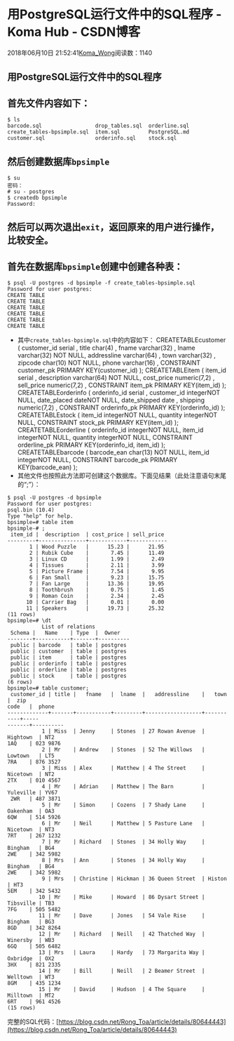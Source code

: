 # 用PostgreSQL运行文件中的SQL程序 - Koma Hub - CSDN博客
2018年06月10日 21:52:41[Koma_Wong](https://me.csdn.net/Rong_Toa)阅读数：1140

## 用PostgreSQL运行文件中的SQL程序
## [](https://github.com/rtoax/SQL/blob/master/PostgreSQL-03-TABLES.md#%E9%A6%96%E5%85%88%E6%96%87%E4%BB%B6%E5%86%85%E5%AE%B9%E5%A6%82%E4%B8%8B)首先文件内容如下：
```
$ ls
barcode.sql                 drop_tables.sql  orderline.sql
create_tables-bpsimple.sql  item.sql         PostgreSQL.md
customer.sql                orderinfo.sql    stock.sql
```
## [](https://github.com/rtoax/SQL/blob/master/PostgreSQL-03-TABLES.md#%E7%84%B6%E5%90%8E%E5%88%9B%E5%BB%BA%E6%95%B0%E6%8D%AE%E5%BA%93bpsimple)然后创建数据库`bpsimple`
```
$ su
密码：
# su - postgres
$ createdb bpsimple
Password:
```
## [](https://github.com/rtoax/SQL/blob/master/PostgreSQL-03-TABLES.md#%E7%84%B6%E5%90%8E%E5%8F%AF%E4%BB%A5%E4%B8%A4%E6%AC%A1%E9%80%80%E5%87%BAexit%E8%BF%94%E5%9B%9E%E5%8E%9F%E6%9D%A5%E7%9A%84%E7%94%A8%E6%88%B7%E8%BF%9B%E8%A1%8C%E6%93%8D%E4%BD%9C%E6%AF%94%E8%BE%83%E5%AE%89%E5%85%A8)然后可以两次退出`exit`，返回原来的用户进行操作，比较安全。
## [](https://github.com/rtoax/SQL/blob/master/PostgreSQL-03-TABLES.md#%E9%A6%96%E5%85%88%E5%9C%A8%E6%95%B0%E6%8D%AE%E5%BA%93bpsimple%E5%88%9B%E5%BB%BA%E4%B8%AD%E5%88%9B%E5%BB%BA%E5%90%84%E7%A7%8D%E8%A1%A8)首先在数据库`bpsimple`创建中创建各种表：
```
$ psql -U postgres -d bpsimple -f create_tables-bpsimple.sql 
Password for user postgres: 
CREATE TABLE
CREATE TABLE
CREATE TABLE
CREATE TABLE
CREATE TABLE
CREATE TABLE
```
- 其中`create_tables-bpsimple.sql`中的内容如下：
CREATETABLEcustomer ( 
    customer_id serial , 
    title char(4) ,
    fname varchar(32) , 
    lname varchar(32) NOT NULL, 
    addressline varchar(64) , 
    town varchar(32) , 
    zipcode char(10) NOT NULL, 
    phone varchar(16) , 
    CONSTRAINT customer_pk PRIMARY KEY(customer_id) 
);
CREATETABLEitem ( 
    item_id serial , 
    description varchar(64) NOT NULL, 
    cost_price numeric(7,2) , 
    sell_price numeric(7,2) , 
    CONSTRAINT item_pk PRIMARY KEY(item_id) 
);
CREATETABLEorderinfo ( 
    orderinfo_id serial , 
    customer_id integerNOT NULL, 
    date_placed dateNOT NULL, 
    date_shipped date , 
    shipping numeric(7,2) , 
    CONSTRAINT orderinfo_pk PRIMARY KEY(orderinfo_id) 
); 
CREATETABLEstock ( 
    item_id integerNOT NULL, 
    quantity integerNOT NULL, 
    CONSTRAINT stock_pk PRIMARY KEY(item_id) 
);
CREATETABLEorderline ( 
    orderinfo_id integerNOT NULL,
    item_id integerNOT NULL, 
    quantity integerNOT NULL, 
    CONSTRAINT orderline_pk PRIMARY KEY(orderinfo_id, item_id) 
); 
CREATETABLEbarcode ( 
    barcode_ean char(13) NOT NULL, 
    item_id integerNOT NULL, 
    CONSTRAINT barcode_pk PRIMARY KEY(barcode_ean) 
);
- 其他文件也按照此方法即可创建这个数据库。下面见结果（此处注意语句末尾的“;”）：
```
$ psql -U postgres -d bpsimple
Password for user postgres: 
psql.bin (10.4)
Type "help" for help.
bpsimple=# table item
bpsimple-# ;
 item_id |  description  | cost_price | sell_price 
---------+---------------+------------+------------
       1 | Wood Puzzle   |      15.23 |      21.95
       2 | Rubik Cube    |       7.45 |      11.49
       3 | Linux CD      |       1.99 |       2.49
       4 | Tissues       |       2.11 |       3.99
       5 | Picture Frame |       7.54 |       9.95
       6 | Fan Small     |       9.23 |      15.75
       7 | Fan Large     |      13.36 |      19.95
       8 | Toothbrush    |       0.75 |       1.45
       9 | Roman Coin    |       2.34 |       2.45
      10 | Carrier Bag   |       0.01 |       0.00
      11 | Speakers      |      19.73 |      25.32
(11 rows)
bpsimple=# \dt
           List of relations
 Schema |   Name    | Type  |  Owner   
--------+-----------+-------+----------
 public | barcode   | table | postgres
 public | customer  | table | postgres
 public | item      | table | postgres
 public | orderinfo | table | postgres
 public | orderline | table | postgres
 public | stock     | table | postgres
(6 rows)
bpsimple=# table customer;
 customer_id | title |   fname   |  lname  |   addressline    |   town    |  zip
code   |  phone   
-------------+-------+-----------+---------+------------------+-----------+-----
-------+----------
           1 | Miss  | Jenny     | Stones  | 27 Rowan Avenue  | Hightown  | NT2 
1AQ    | 023 9876
           2 | Mr    | Andrew    | Stones  | 52 The Willows   | Lowtown   | LT5 
7RA    | 876 3527
           3 | Miss  | Alex      | Matthew | 4 The Street     | Nicetown  | NT2 
2TX    | 010 4567
           4 | Mr    | Adrian    | Matthew | The Barn         | Yuleville | YV67
 2WR   | 487 3871
           5 | Mr    | Simon     | Cozens  | 7 Shady Lane     | Oakenham  | OA3 
6QW    | 514 5926
           6 | Mr    | Neil      | Matthew | 5 Pasture Lane   | Nicetown  | NT3 
7RT    | 267 1232
           7 | Mr    | Richard   | Stones  | 34 Holly Way     | Bingham   | BG4 
2WE    | 342 5982
           8 | Mrs   | Ann       | Stones  | 34 Holly Way     | Bingham   | BG4 
2WE    | 342 5982
           9 | Mrs   | Christine | Hickman | 36 Queen Street  | Histon    | HT3 
5EM    | 342 5432
          10 | Mr    | Mike      | Howard  | 86 Dysart Street | Tibsville | TB3 
7FG    | 505 5482
          11 | Mr    | Dave      | Jones   | 54 Vale Rise     | Bingham   | BG3 
8GD    | 342 8264
          12 | Mr    | Richard   | Neill   | 42 Thatched Way  | Winersby  | WB3 
6GQ    | 505 6482
          13 | Mrs   | Laura     | Hardy   | 73 Margarita Way | Oxbridge  | OX2 
3HX    | 821 2335
          14 | Mr    | Bill      | Neill   | 2 Beamer Street  | Welltown  | WT3 
8GM    | 435 1234
          15 | Mr    | David     | Hudson  | 4 The Square     | Milltown  | MT2 
6RT    | 961 4526
(15 rows)
```
完整的SQL代码：[https://blog.csdn.net/Rong_Toa/article/details/80644443](https://blog.csdn.net/Rong_Toa/article/details/80644443)
